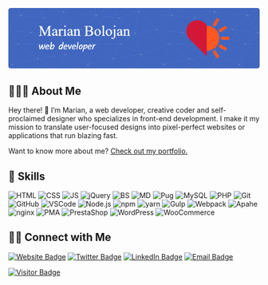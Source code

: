 [![Adorade's GitHub Banner](./assets/github-header-image.png)](https://adorade.ro)

## 👨🏻‍💻 About Me

Hey there! 👋 I’m Marian, a web developer, creative coder and self-proclaimed designer who specializes in front-end development. I make it my mission to translate user-focused designs into pixel-perfect websites or applications that run blazing fast.

Want to know more about me? [Check out my portfolio.](https://adorade.ro/)

## 💼 Skills

![HTML](https://img.shields.io/badge/HTML-E34F26?style=for-the-badge&logo=html5&logoColor=white)
![CSS](https://img.shields.io/badge/CSS-1572B6?style=for-the-badge&logo=CSS3&logoColor=white)
![JS](https://img.shields.io/badge/JS-F7DF1E?style=for-the-badge&logo=javascript&logoColor=black)
![jQuery](https://img.shields.io/badge/jQuery-0769AD?style=for-the-badge&logo=jquery&logoColor=white)
![BS](https://img.shields.io/badge/Bootstrap-7952B3?style=for-the-badge&logo=bootstrap&logoColor=white)
![MD](https://img.shields.io/badge/Markdown-000000?style=for-the-badge&logo=markdown&logoColor=white)
![Pug](https://img.shields.io/badge/Pug-A86454?style=for-the-badge&logo=pug&logoColor=white)
![MySQL](https://img.shields.io/badge/MySQL-4479A1?style=for-the-badge&logo=MySQL&logoColor=white)
![PHP](https://img.shields.io/badge/PHP-777BB4?style=for-the-badge&logo=PHP&logoColor=white)
![Git](https://img.shields.io/badge/Git-F05032?style=for-the-badge&logo=Git&logoColor=white)
![GitHub](https://img.shields.io/badge/GitHub-181717?style=for-the-badge&logo=GitHub&logoColor=white)
![VSCode](https://img.shields.io/badge/VS%20Code-007ACC?style=for-the-badge&logo=visual-studio-code&logoColor=white)
![Node.js](https://img.shields.io/badge/Node.js-339933?style=for-the-badge&logo=node.js&logoColor=white)
![npm](https://img.shields.io/badge/npm-cc3534?style=for-the-badge&logo=npm&logoColor=white)
![yarn](https://img.shields.io/badge/yarn-2C8EBB?style=for-the-badge&logo=yarn&logoColor=white)
![Gulp](https://img.shields.io/badge/Gulp-CF4647?style=for-the-badge&logo=gulp&logoColor=white)
![Webpack](https://img.shields.io/badge/WebPack-8DD6F9?style=for-the-badge&logo=webpack&logoColor=black)
![Apahe](https://img.shields.io/badge/Apache-D22128?style=for-the-badge&logo=apache&logoColor=white)
![nginx](https://img.shields.io/badge/nginx-009639?style=for-the-badge&logo=nginx&logoColor=white)
![PMA](https://img.shields.io/badge/phpMyAdmin-6C78AF?style=for-the-badge&logo=phpMyAdmin&logoColor=white)
![PrestaShop](https://img.shields.io/badge/PrestaShop-DF0067?style=for-the-badge&logo=prestashop&logoColor=white)
![WordPress](https://img.shields.io/badge/WordPress-21759B?style=for-the-badge&logo=wordpress&logoColor=white)
![WooCommerce](https://img.shields.io/badge/WooCommerce-96588A?style=for-the-badge&logo=woo&logoColor=white)

<!-- ## 📈 GitHub Stats

[![Adorade's GitHub stats](https://github-readme-stats.vercel.app/api?username=adorade&show_icons=true&theme=radical)](https://github.com/adorade)  
[![Top Langs](https://github-readme-stats.vercel.app/api/top-langs/?username=adorade&theme=radical&layout=compact)](https://github.com/adorade) -->

## 🤝🏻 Connect with Me

[![Website Badge](https://img.shields.io/badge/adorade.ro-ff5722?style=for-the-badge&logo=google-chrome&logoColor=white)](https://adoradero)
[![Twitter Badge](https://img.shields.io/badge/Twitter-1da1f2?style=for-the-badge&logo=twitter&logoColor=white)](https://twitter.com/adorade)
[![LinkedIn Badge](https://img.shields.io/badge/LinkedIn-0D76A8?style=for-the-badge&logo=linkedin&logoColor=white)](https://www.linkedin.com/in/marian-bolojan/)
[![Email Badge](https://img.shields.io/badge/mbolojan@yahoo.com-6001D2?style=for-the-badge&logo=yahoo&logoColor=white)](mailto:mbolojan@yahoo.com)

[![Visitor Badge](https://img.shields.io/badge/dynamic/json?color=info&label=visitor%20count&query=value&url=https%3A%2F%2Fapi.countapi.xyz%2Fhit%2Fadorade.adorade%2Freadme&style=for-the-badge&logo=github)](https://github.com/adorade)
